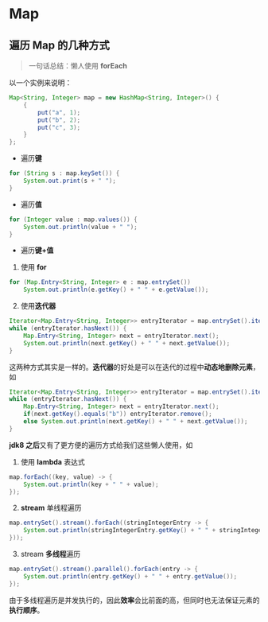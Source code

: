 # Map



## 遍历 Map 的几种方式
> 一句话总结：懒人使用 **forEach**

以一个实例来说明：
```java
Map<String, Integer> map = new HashMap<String, Integer>() {
    {
        put("a", 1);
        put("b", 2);
        put("c", 3);
    }
};
```

- 遍历**键**
```java
for (String s : map.keySet()) {
    System.out.print(s + " ");
}
```

- 遍历**值**
```java
for (Integer value : map.values()) {
    System.out.println(value + " ");
}
```

- 遍历**键+值**
1. 使用 **for**
```java
for (Map.Entry<String, Integer> e : map.entrySet())
    System.out.println(e.getKey() + " " + e.getValue());
```

2. 使用**迭代器**

```java
Iterator<Map.Entry<String, Integer>> entryIterator = map.entrySet().iterator();
while (entryIterator.hasNext()) {
    Map.Entry<String, Integer> next = entryIterator.next();
    System.out.println(next.getKey() + " " + next.getValue());
}
```

这两种方式其实是一样的。**迭代器**的好处是可以在迭代的过程中**动态地删除元素**，如
```java
Iterator<Map.Entry<String, Integer>> entryIterator = map.entrySet().iterator();
while (entryIterator.hasNext()) {
    Map.Entry<String, Integer> next = entryIterator.next();
    if(next.getKey().equals("b")) entryIterator.remove();
    else System.out.println(next.getKey() + " " + next.getValue());
}
```

**jdk8 之后**又有了更方便的遍历方式给我们这些懒人使用，如

1. 使用 **lambda** 表达式
```java
map.forEach((key, value) -> {
    System.out.println(key + " " + value);
});
```
2. **stream** 单线程遍历
```java
map.entrySet().stream().forEach((stringIntegerEntry -> {
    System.out.println(stringIntegerEntry.getKey() + " " + stringIntegerEntry.getValue());
}));
```
3. stream **多线程**遍历
```java
map.entrySet().stream().parallel().forEach(entry -> {
    System.out.println(entry.getKey() + " " + entry.getValue());
});
```

由于多线程遍历是并发执行的，因此**效率**会比前面的高，但同时也无法保证元素的**执行顺序**。